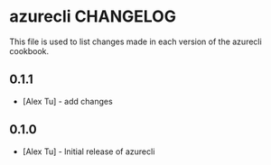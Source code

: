 # azurecli CHANGELOG

This file is used to list changes made in each version of the azurecli cookbook.
## 0.1.1
- [Alex Tu] - add changes

## 0.1.0
- [Alex Tu] - Initial release of azurecli


